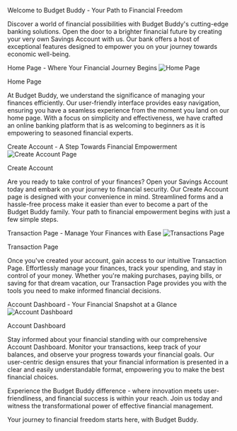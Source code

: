 

Welcome to Budget Buddy - Your Path to Financial Freedom

Discover a world of financial possibilities with Budget Buddy's cutting-edge banking solutions. Open the door to a brighter financial future by creating your very own Savings Account with us. Our bank offers a host of exceptional features designed to empower you on your journey towards economic well-being.

Home Page - Where Your Financial Journey Begins
![Home Page](src/Images/home.png)

Home Page

At Budget Buddy, we understand the significance of managing your finances efficiently. Our user-friendly interface provides easy navigation, ensuring you have a seamless experience from the moment you land on our home page. With a focus on simplicity and effectiveness, we have crafted an online banking platform that is as welcoming to beginners as it is empowering to seasoned financial experts.

Create Account - A Step Towards Financial Empowerment
![Create Account Page](src/Images/createaccount.png)

Create Account

Are you ready to take control of your finances? Open your Savings Account today and embark on your journey to financial security. Our Create Account page is designed with your convenience in mind. Streamlined forms and a hassle-free process make it easier than ever to become a part of the Budget Buddy family. Your path to financial empowerment begins with just a few simple steps.

Transaction Page - Manage Your Finances with Ease
![Transactions Page](src/Images/transactionpage.png)

Transaction Page

Once you've created your account, gain access to our intuitive Transaction Page. Effortlessly manage your finances, track your spending, and stay in control of your money. Whether you're making purchases, paying bills, or saving for that dream vacation, our Transaction Page provides you with the tools you need to make informed financial decisions.

Account Dashboard - Your Financial Snapshot at a Glance
![Account Dashboard](src/Images/accountdashboard.png)

Account Dashboard

Stay informed about your financial standing with our comprehensive Account Dashboard. Monitor your transactions, keep track of your balances, and observe your progress towards your financial goals. Our user-centric design ensures that your financial information is presented in a clear and easily understandable format, empowering you to make the best financial choices.

Experience the Budget Buddy difference - where innovation meets user-friendliness, and financial success is within your reach. Join us today and witness the transformational power of effective financial management.

Your journey to financial freedom starts here, with Budget Buddy.
